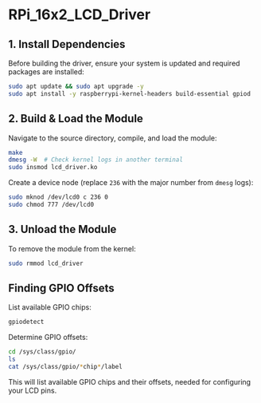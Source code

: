 # RPi_16x2_LCD_Driver

## **1. Install Dependencies**  
Before building the driver, ensure your system is updated and required packages are installed:  
```sh
sudo apt update && sudo apt upgrade -y
sudo apt install -y raspberrypi-kernel-headers build-essential gpiod
```

## **2. Build & Load the Module**  
Navigate to the source directory, compile, and load the module:  
```sh
make
dmesg -W  # Check kernel logs in another terminal
sudo insmod lcd_driver.ko

```
Create a device node (replace `236` with the major number from `dmesg` logs):  
```sh
sudo mknod /dev/lcd0 c 236 0
sudo chmod 777 /dev/lcd0
```

## **3. Unload the Module**  
To remove the module from the kernel:  
```sh
sudo rmmod lcd_driver
```

## **Finding GPIO Offsets**  
List available GPIO chips:  
```sh
gpiodetect
```
Determine GPIO offsets:  
```sh
cd /sys/class/gpio/
ls
cat /sys/class/gpio/*chip*/label
```
This will list available GPIO chips and their offsets, needed for configuring your LCD pins.

